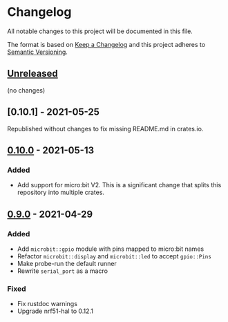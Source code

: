 # Changelog

All notable changes to this project will be documented in this file.

The format is based on [Keep a Changelog](http://keepachangelog.com/)
and this project adheres to [Semantic Versioning](http://semver.org/).

## [Unreleased]

(no changes)

## [0.10.1] - 2021-05-25

Republished without changes to fix missing README.md in crates.io.

## [0.10.0] - 2021-05-13

### Added

- Add support for micro:bit V2. This is a significant change that splits
  this repository into multiple crates.

## [0.9.0] - 2021-04-29

### Added

- Add `microbit::gpio` module with pins mapped to micro:bit names
- Refactor `microbit::display` and `microbit::led` to accept `gpio::Pins`
- Make probe-run the default runner
- Rewrite `serial_port` as a macro

### Fixed

- Fix rustdoc warnings
- Upgrade nrf51-hal to 0.12.1

[Unreleased]: https://github.com/nrf-rs/microbit/compare/v0.10.0...HEAD
[0.10.0]: https://github.com/nrf-rs/microbit/releases/tag/v0.9.0...v0.10.0
[0.9.0]: https://github.com/nrf-rs/microbit/compare/v0.8.0...v0.9.0
